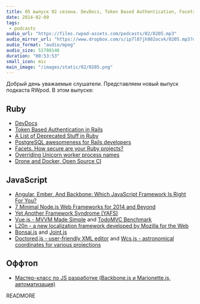 ```yaml
---
title: 05 выпуск 02 сезона. DevDocs, Token Based Authentication, Facets, YAFS, Vue.js, L20n и прочее
date: 2014-02-09
tags:
 - podcasts
audio_url: "https://files.rwpod-assets.com/podcasts/02/0205.mp3"
audio_mirror_url: "https://www.dropbox.com/s/ip7l07jh802ocvk/0205.mp3?dl=1"
audio_format: "audio/mpeg"
audio_size: 51780146
duration: "00:53:53"
small_icon: mic
main_image: "/images/static/02/0205.png"
---
```


Добрый день уважаемые слушатели. Представляем новый выпуск подкаста RWpod. В этом выпуске:

## Ruby

 - [DevDocs](http://devdocs.io/)
 - [Token Based Authentication in Rails](http://blog.envylabs.com/post/75521798481/token-based-authentication-in-rails)
 - [A List of Deprecated Stuff in Ruby](http://batsov.com/articles/2014/02/05/a-list-of-deprecated-stuff-in-ruby/)
 - [PostgreSQL awesomeness for Rails developers](http://www.amberbit.com/blog/2014/2/4/postgresql-awesomeness-for-rails-developers/)
 - [Facets. How secure are your Ruby projects?](https://hakiri.io/facets)
 - [Overriding Unicorn worker process names](http://varaneckas.com/blog/unicorn-procline/)
 - [Drone and Docker, Open Source CI](http://blog.drone.io/2014/2/5/open-source-ci-docker.html)

## JavaScript

 - [Angular, Ember, And Backbone: Which JavaScript Framework Is Right For You?](http://readwrite.com/2014/02/06/angular-backbone-ember-best-javascript-framework-for-you)
 - [7 Minimal Node.js Web Frameworks for 2014 and Beyond](http://codecondo.com/7-minimal-node-js-web-frameworks/)
 - [Yet Another Framework Syndrome (YAFS)](https://medium.com/@tastejs/yet-another-framework-syndrome-yafs-cf5f694ee070)
 - [Vue.js - MVVM Made Simple](http://vuejs.org/) and [TodoMVC Benchmark](http://vuejs.org/perf/)
 - [L20n - a new localization framework developed by Mozilla for the Web](http://l20n.org/)
 - [Bonsai.js](http://bonsaijs.org/) and [Joint.js](http://www.jointjs.com/)
 - [Doctored.js - user-friendly XML editor](http://holloway.co.nz/doctored/) and [Wcs.js - astronomical coordinates for various projections](http://astrojs.github.io/wcsjs/)

## Оффтоп

 - [Мастер-класс по JS разработке (Backbone.js и Marionette.js, автоматизация)](http://www.smartme.com.ua/workshops/razrabotka-veb-prilozheniy-s-ispolzovaniem-coffeescript-i-backbonejs-0)

READMORE

